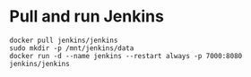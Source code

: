 # Pull and run Jenkins
    docker pull jenkins/jenkins
	sudo mkdir -p /mnt/jenkins/data
    docker run -d --name jenkins --restart always -p 7000:8080 jenkins/jenkins